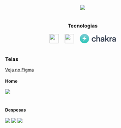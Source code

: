 <p align='center'>
  <img src="https://github.com/cristianosilvar/twenv_web/assets/94191704/1a400c37-4ffa-4c82-8c4e-05a46f505ced" width="200"/>
</p>
<h1></h1>
<h3  align='center'>Tecnologias</h3>
<div display="flex" align="center">
    <img src="https://cdn.jsdelivr.net/gh/devicons/devicon/icons/react/react-original.svg" width="30" height="30"/>
    &nbsp;&nbsp;&nbsp;
    <img src="https://cdn.jsdelivr.net/gh/devicons/devicon/icons/typescript/typescript-original.svg" width="30" height="30"/>
    &nbsp;&nbsp;&nbsp;
    <img src="https://raw.githubusercontent.com/chakra-ui/chakra-ui/main/media/logo-colored@2x.png?raw=true" height="30"/>
</div>
<div>
  <h1></h1>
  <h3>Telas</h3> 
  <a href="https://www.figma.com/file/NBwpGNUfzUGqoo0coTH6sZ/Twenv?type=design&node-id=341%3A5&mode=design&t=CgjWwrmFabUg03TV-1"> 
    Veja no Figma
  </a>
  <h4>Home</h4>
  <div display="flex">
    <img src="https://github.com/cristianosilvar/twenv_web/assets/94191704/62bf052d-ba7f-49e6-b251-c33dee94ed2a" width="48%"/>
  </div>
  <h1></h1>
  <h4>Despesas</h4>
  <div display="flex">
    <img src="https://github.com/cristianosilvar/twenv_web/assets/94191704/ce285729-b219-4727-bbff-4c6bf636b875" width="48%"/>
    <img src="https://github.com/cristianosilvar/twenv_web/assets/94191704/2b2cd533-0b06-4f8a-bbcc-46dee0fda238" width="48%"/>
    <img src="https://github.com/cristianosilvar/twenv_web/assets/94191704/4740d748-19ef-49d5-9ae4-aeb9a1730625" width="48%"/>
  </div>
</div>

